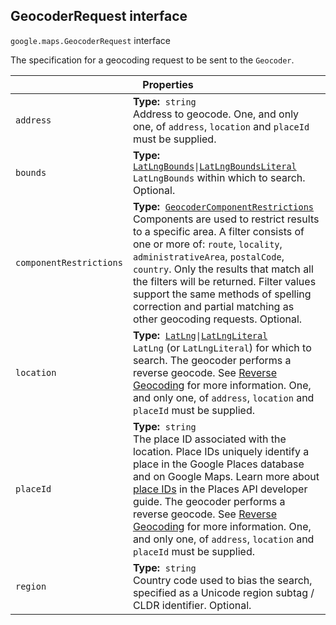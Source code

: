 <h2 id="GeocoderRequest"> GeocoderRequest interface </h2><p>
<code><span itemprop="path">google.maps</span>.<span itemprop="name">GeocoderRequest</span></code>
interface
</p><p>The specification for a geocoding request to be sent to the <code>Geocoder</code>.</p><div class="devsite-table-wrapper"><table class="properties responsive" summary="interface GeocoderRequest - Properties">
<thead>
<tr><th colspan="2">Properties</th>
</tr></thead>
<tbody>
<tr id="GeocoderRequest.address">
<td><code><span>address</span></code></td>
<td><div><strong>Type:</strong>&nbsp; <code>string</code></div>
<div class="desc">Address to geocode. One, and only one, of <code>address</code>, <code>location</code> and <code>placeId</code> must be supplied.</div></td>
</tr>
<tr id="GeocoderRequest.bounds">
<td><code><span>bounds</span></code></td>
<td><div><strong>Type:</strong>&nbsp; <code><a href="https://github.com/amenadiel/google-maps-documentation/blob/master/docs/LatLngBounds.md">LatLngBounds</a>|<a href="https://github.com/amenadiel/google-maps-documentation/blob/master/docs/LatLngBoundsLiteral.md">LatLngBoundsLiteral</a></code></div>
<div class="desc"><code>LatLngBounds</code> within which to search. Optional.</div></td>
</tr>
<tr id="GeocoderRequest.componentRestrictions">
<td><code><span>componentRestrictions</span></code></td>
<td><div><strong>Type:</strong>&nbsp; <code><a href="https://github.com/amenadiel/google-maps-documentation/blob/master/docs/GeocoderComponentRestrictions.md">GeocoderComponentRestrictions</a></code></div>
<div class="desc">Components are used to restrict results to a specific area. A filter consists of one or more of: <code>route</code>, <code>locality</code>, <code>administrativeArea</code>, <code>postalCode</code>, <code>country</code>. Only the results that match all the filters will be returned. Filter values support the same methods of spelling correction and partial matching as other geocoding requests. Optional.</div></td>
</tr>
<tr id="GeocoderRequest.location">
<td><code><span>location</span></code></td>
<td><div><strong>Type:</strong>&nbsp; <code><a href="https://github.com/amenadiel/google-maps-documentation/blob/master/docs/LatLng.md">LatLng</a>|<a href="https://github.com/amenadiel/google-maps-documentation/blob/master/docs/LatLngLiteral.md">LatLngLiteral</a></code></div>
<div class="desc"><code>LatLng</code> (or <code>LatLngLiteral</code>) for which to search. The geocoder performs a reverse geocode. See <a href="https://developers.google.com/maps/documentation/javascript/geocoding#ReverseGeocoding"> Reverse Geocoding</a> for more information. One, and only one, of <code>address</code>, <code>location</code> and <code>placeId</code> must be supplied.</div></td>
</tr>
<tr id="GeocoderRequest.placeId">
<td><code><span>placeId</span></code></td>
<td><div><strong>Type:</strong>&nbsp; <code>string</code></div>
<div class="desc">The place ID associated with the location. Place IDs uniquely identify a place in the Google Places database and on Google Maps. Learn more about <a href="https://developers.google.com/places/place-id">place IDs</a> in the Places API developer guide. The geocoder performs a reverse geocode. See <a href="https://developers.google.com/maps/documentation/javascript/geocoding#ReverseGeocoding"> Reverse Geocoding</a> for more information. One, and only one, of <code>address</code>, <code>location</code> and <code>placeId</code> must be supplied.</div></td>
</tr>
<tr id="GeocoderRequest.region">
<td><code><span>region</span></code></td>
<td><div><strong>Type:</strong>&nbsp; <code>string</code></div>
<div class="desc">Country code used to bias the search, specified as a Unicode region subtag / CLDR identifier. Optional.</div></td>
</tr>
</tbody>
</table></div>